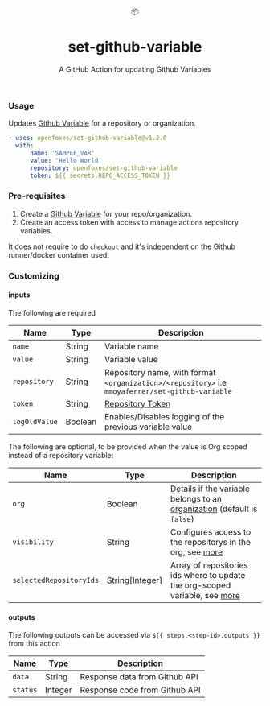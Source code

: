 <div align="center">
  📦
</div>
<h1 align="center">
  set-github-variable
</h1>

<p align="center">
   A GitHub Action for updating Github Variables
</p>

<br />

### Usage

Updates [Github Variable](https://docs.github.com/en/actions/learn-github-actions/variables#creating-configuration-variables-for-a-repository) for a repository or organization.

```YAML
- uses: openfoxes/set-github-variable@v1.2.0
  with:
      name: 'SAMPLE_VAR'
      value: 'Hello World'
      repository: openfoxes/set-github-variable
      token: ${{ secrets.REPO_ACCESS_TOKEN }}
```

### Pre-requisites

1. Create a [Github Variable](https://docs.github.com/en/actions/learn-github-actions/variables#creating-configuration-variables-for-a-repository) for your repo/organization.
2. Create an access token with access to manage actions repository variables.

It does not require to do `checkout` and it's independent on the Github runner/docker container used.

### Customizing

#### inputs

The following are required

| Name          | Type    | Description                                                                                                     |
| ------------- | ------- | --------------------------------------------------------------------------------------------------------------- |
| `name`        | String  | Variable name                                                                                                   |
| `value`       | String  | Variable value                                                                                                  |
| `repository`  | String  | Repository name, with format `<organization>/<repository>` i.e `mmoyaferrer/set-github-variable`                |
| `token`       | String  | [Repository Token](https://docs.github.com/en/github/authenticating-to-github/creating-a-personal-access-token) |
| `logOldValue` | Boolean | Enables/Disables logging of the previous variable value                                                         |

The following are optional, to be provided when the value is Org scoped instead of a repository variable:

| Name                    | Type            | Description                                                                                                                                                                            |
| ----------------------- | --------------- | -------------------------------------------------------------------------------------------------------------------------------------------------------------------------------------- |
| `org`                   | Boolean         | Details if the variable belongs to an [organization](https://docs.github.com/en/github/setting-up-and-managing-organizations-and-teams/about-organizations) (default is `false`)       |
| `visibility`            | String          | Configures access to the repositorys in the org, see [more](https://docs.github.com/en/rest/actions/variables?apiVersion=2022-11-28#update-an-organization-variable)                   |
| `selectedRepositoryIds` | String[Integer] | Array of repositories ids where to update the org-scoped variable, see [more](https://docs.github.com/en/rest/actions/variables?apiVersion=2022-11-28#update-an-organization-variable) |

#### outputs

The following outputs can be accessed via `${{ steps.<step-id>.outputs }}` from this action

| Name     | Type    | Description                   |
| -------- | ------- | ----------------------------- |
| `data`   | String  | Response data from Github API |
| `status` | Integer | Response code from Github API |

